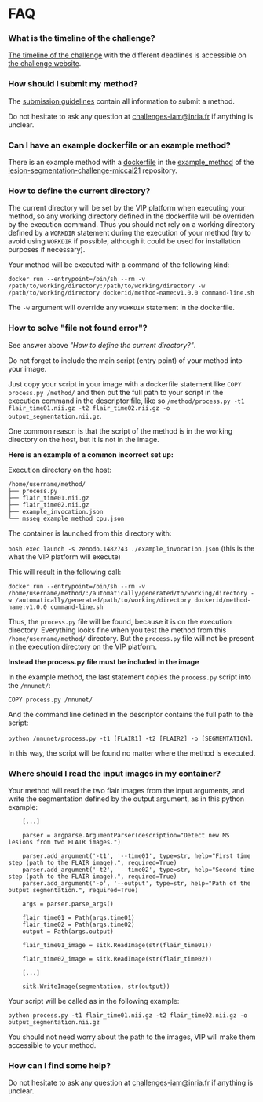 # FAQ

### What is the timeline of the challenge?

[The timeline of the challenge](https://portal.fli-iam.irisa.fr/msseg-2/challenge-timeline-and-pipeline-integration/) with the different deadlines is accessible on [the challenge website](https://portal.fli-iam.irisa.fr/msseg-2/).

### How should I submit my method?

The [submission guidelines](https://gitlab.inria.fr/amasson/lesion-segmentation-challenge-miccai21/-/blob/master/SUBMISSION_GUIDELINES.md) contain all information to submit a method. 

Do not hesitate to ask any question at challenges-iam@inria.fr if anything is unclear.

### Can I have an example dockerfile or an example method?

There is an example method with a [dockerfile](https://gitlab.inria.fr/amasson/lesion-segmentation-challenge-miccai21/-/blob/master/example_method/Dockerfile.cpu) in the [example_method](https://gitlab.inria.fr/amasson/lesion-segmentation-challenge-miccai21/-/tree/master/example_method) of the [lesion-segmentation-challenge-miccai21](https://gitlab.inria.fr/amasson/lesion-segmentation-challenge-miccai21/) repository.

### How to define the current directory?

The current directory will be set by the VIP platform when executing your method, so any working directory defined in the dockerfile will be overriden by the execution command. Thus you should not rely on a working directory defined by a `WORKDIR` statement during the execution of your method (try to avoid using `WORKDIR` if possible, although it could be used for installation purposes if necessary).

Your method will be executed with a command of the following kind:

`docker run --entrypoint=/bin/sh --rm -v /path/to/working/directory:/path/to/working/directory -w /path/to/working/directory dockerid/method-name:v1.0.0 command-line.sh`

The `-w` argument will override any `WORKDIR` statement in the dockerfile.

### How to solve "file not found error"?

See answer above *"How to define the current directory?"*.

Do not forget to include the main script (entry point) of your method into your image.

Just copy your script in your image with a dockerfile statement like `COPY process.py /method/` and then put the full path to your script in the execution command in the descriptor file, like so `/method/process.py -t1 flair_time01.nii.gz -t2 flair_time02.nii.gz -o output_segmentation.nii.gz`.

One common reason is that the script of the method is in the working directory on the host, but it is not in the image.

**Here is an example of a common incorrect set up:**

Execution directory on the host: 

```
/home/username/method/
├── process.py
├── flair_time01.nii.gz
├── flair_time02.nii.gz
├── example_invocation.json
└── msseg_example_method_cpu.json
```

The container is launched from this directory with:

`bosh exec launch -s zenodo.1482743 ./example_invocation.json`      (this is the what the VIP platform will execute)

This will result in the following call:

`docker run --entrypoint=/bin/sh --rm -v /home/username/method/:/automatically/generated/to/working/directory -w /automatically/generated/path/to/working/directory dockerid/method-name:v1.0.0 command-line.sh`

Thus, the `process.py` file will be found, because it is on the execution directory. Everything looks fine when you test the method from this `/home/username/method/` directory.
But the `process.py` file will not be present in the execution directory on the VIP platform.

**Instead the process.py file must be included in the image**

In the example method, the last statement copies the `process.py` script into the `/nnunet/`:

`COPY process.py /nnunet/`

And the command line defined in the descriptor contains the full path to the script: 

`python /nnunet/process.py -t1 [FLAIR1] -t2 [FLAIR2] -o [SEGMENTATION]`.

In this way, the script will be found no matter where the method is executed.

### Where should I read the input images in my container?

Your method will read the two flair images from the input arguments, and write the segmentation defined by the output argument, as in this python example:

```
    [...]

    parser = argparse.ArgumentParser(description="Detect new MS lesions from two FLAIR images.")

    parser.add_argument('-t1', '--time01', type=str, help="First time step (path to the FLAIR image).", required=True)
    parser.add_argument('-t2', '--time02', type=str, help="Second time step (path to the FLAIR image).", required=True)
    parser.add_argument('-o', '--output', type=str, help="Path of the output segmentation.", required=True)

    args = parser.parse_args()

    flair_time01 = Path(args.time01)
    flair_time02 = Path(args.time02)
    output = Path(args.output)

    flair_time01_image = sitk.ReadImage(str(flair_time01))

    flair_time02_image = sitk.ReadImage(str(flair_time02))

    [...]

    sitk.WriteImage(segmentation, str(output))

```

Your script will be called as in the following example:

`python process.py -t1 flair_time01.nii.gz -t2 flair_time02.nii.gz -o output_segmentation.nii.gz`

You should not need worry about the path to the images, VIP will make them accessible to your method.

### How can I find some help?

Do not hesitate to ask any question at challenges-iam@inria.fr if anything is unclear.